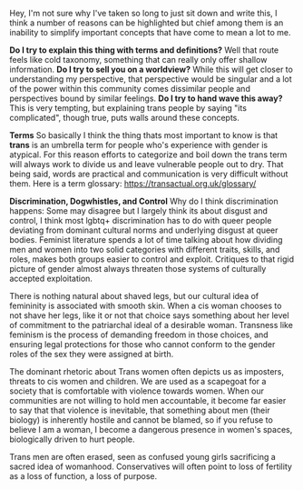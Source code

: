 Hey, I'm not sure why I've taken so long to just sit down and write this, I think a number of reasons can be highlighted but chief among them is an inability to simplify important concepts that have come to mean a lot to me. 

**Do I try to explain this thing with terms and definitions?** Well that route feels like cold taxonomy, something that can really only offer shallow information. 
**Do I try to sell you on a worldview?** While this will get closer to understanding my perspective, that perspective would be singular and a lot of the power within this community comes dissimilar people and perspectives bound by similar feelings. 
**Do I try to hand wave this away?** This is very tempting, but explaining trans people by saying "its complicated", though true, puts walls around these concepts. 

**Terms**
So basically I think the thing thats most important to know is that **trans** is an umbrella term for people who's experience with gender is atypical. For this reason efforts to categorize and boil down the trans term will always work to divide us and leave vulnerable people out to dry. That being said, words are practical and communication is very difficult without them. Here is a term glossary: https://transactual.org.uk/glossary/

**Discrimination, Dogwhistles, and Control**
Why do I think discrimination happens: Some may disagree but I largely think its about disgust and control, I think most lgbtq+ discrimination has to do with queer people deviating from dominant cultural norms and  underlying disgust at queer bodies. Feminist literature spends a lot of time talking about how dividing men and women into two solid categories with different traits, skills, and roles, makes both groups easier to control and exploit. Critiques to that rigid picture of gender almost always threaten those systems of culturally accepted exploitation.

There is nothing natural about shaved legs, but our cultural idea of femininity is associated with smooth skin. When a cis woman chooses to not shave her legs, like it or not that choice says something about her level of commitment to the patriarchal ideal of a desirable woman. Transness like feminism is the process of demanding freedom in those choices, and ensuring legal protections for those who cannot conform to the gender roles of the sex they were assigned at birth.

The dominant rhetoric about Trans women often depicts us as imposters, threats to cis women and children. We are used as a scapegoat for a society that is comfortable with violence towards women. When our communities are not willing to hold men accountable, it become far easier to say that that violence is inevitable, that something about men (their biology) is inherently hostile and cannot be blamed, so if you refuse to believe I am a woman, I become a dangerous presence in women's spaces, biologically driven to hurt people.

Trans men are often erased, seen as confused young girls sacrificing a sacred idea of womanhood. Conservatives will often point to loss of fertility as a loss of function, a loss of purpose. 
